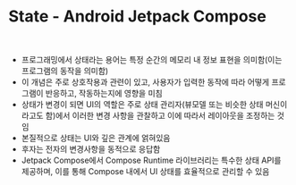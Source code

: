 # State - Android Jetpack Compose

<br>

* 프로그래밍에서 상태라는 용어는 특정 순간의 메모리 내 정보 표현을 의미함(이는 프로그램의 동작을 의미함)
* 이 개념은 주로 상호작용과 관련이 있고, 사용자가 입력한 동작에 따라 어떻게 프로그램이 반응하고, 작동하는지에 영향을 미침
* 상태가 변경이 되면 UI의 역할은 주로 상태 관리자(뷰모델 또는 비슷한 상태 머신이라고도 함)에서 이러한 변경 사항을 관찰하고 이에 따라서 레이아웃을 조정하는 것임
* 본질적으로 상태는 UI와 깊은 관계에 얽혀있음
* 후자는 전자의 변경사항을 동적으로 응답함
* Jetpack Compose에서 Compose Runtime 라이브러리는 특수한 상태 API를 제공하며, 이를 통해 Compose 내에서 UI 상태를 효율적으로 관리할 수 있음